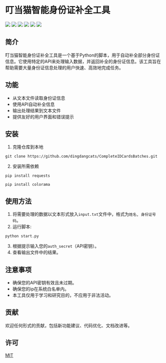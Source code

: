 # 叮当猫智能身份证补全工具

![](https://img.shields.io/github/stars/pandao/editor.md.svg) ![](https://img.shields.io/github/forks/pandao/editor.md.svg) ![](https://img.shields.io/github/tag/pandao/editor.md.svg) ![](https://img.shields.io/github/release/pandao/editor.md.svg) ![](https://img.shields.io/github/issues/pandao/editor.md.svg) ![](https://img.shields.io/bower/v/editor.md.svg)

## 简介
叮当猫智能身份证补全工具是一个基于Python的脚本，用于自动补全部分身份证信息。它使用特定的API来处理输入数据，并返回补全的身份证信息。该工具旨在帮助需要大量身份证信息处理的用户快速、高效地完成任务。

## 功能
- 从文本文件读取身份证信息
- 使用API自动补全信息
- 输出处理结果到文本文件
- 提供友好的用户界面和错误提示

## 安装
1. 克隆仓库到本地
```
git clone https://github.com/dingdangcats/CompleteIDCardsBatches.git
```
2. 安装所需依赖
```
pip install requests
```
```
pip install colorama
```

## 使用方法
1. 将需要处理的数据以文本形式放入`input.txt`文件中，格式为`姓名, 身份证号码`。
2. 运行脚本:
```
python start.py
```
3. 根据提示输入您的`auth_secret`（API密钥）。
4. 查看输出文件中的结果。

## 注意事项
- 确保您的API密钥有效且未过期。
- 确保您的ip在系统白名单内。
- 本工具仅用于学习和研究目的，不应用于非法活动。

## 贡献
欢迎任何形式的贡献，包括新功能建议、代码优化、文档改进等。

## 许可
[MIT](https://opensource.org/licenses/MIT)





